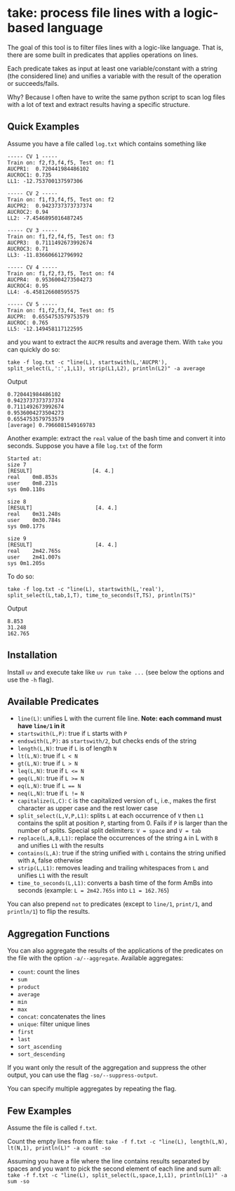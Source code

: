 # take: process file lines with a logic-based language

The goal of this tool is to filter files lines with a logic-like language.
That is, there are some built in predicates that applies operations on lines.

Each predicate takes as input at least one variable/constant with a string (the considered line) and unifies a variable with the result of the operation or succeeds/fails.

Why? Because I often have to write the same python script to scan log files with a lot of text and extract results having a specific structure.

## Quick Examples
Assume you have a file called `log.txt` which contains something like
```
----- CV 1 ----- 
Train on: f2,f3,f4,f5, Test on: f1
AUCPR1:  0.720441984486102
AUCROC1: 0.735
LL1: -12.753700137597306

----- CV 2 ----- 
Train on: f1,f3,f4,f5, Test on: f2
AUCPR2:  0.9423737373737374
AUCROC2: 0.94
LL2: -7.4546895016487245

----- CV 3 ----- 
Train on: f1,f2,f4,f5, Test on: f3
AUCPR3:  0.7111492673992674
AUCROC3: 0.71
LL3: -11.836606612796992

----- CV 4 ----- 
Train on: f1,f2,f3,f5, Test on: f4
AUCPR4:  0.9536004273504273
AUCROC4: 0.95
LL4: -6.458126608595575

----- CV 5 ----- 
Train on: f1,f2,f3,f4, Test on: f5
AUCPR:  0.6554753579753579
AUCROC: 0.765
LL5: -12.149458117122595
```
and you want to extract the `AUCPR` results and average them.
With `take` you can quickly do so:
```
take -f log.txt -c "line(L), startswith(L,'AUCPR'), split_select(L,':',1,L1), strip(L1,L2), println(L2)" -a average
```
Output
```
0.720441984486102
0.9423737373737374
0.7111492673992674
0.9536004273504273
0.6554753579753579
[average] 0.7966081549169783
```

Another example: extract the `real` value of the bash time and convert it into seconds.
Suppose you have a file `log.txt` of the form
```
Started at: 
size 7
[RESULT]                   [4. 4.]
real	0m8.853s
user	0m8.231s
sys	0m0.110s

size 8
[RESULT]                    [4. 4.]
real	0m31.248s
user	0m30.784s
sys	0m0.177s

size 9
[RESULT]                    [4. 4.]
real	2m42.765s
user	2m41.007s
sys	0m1.205s
```

To do so:
```
take -f log.txt -c "line(L), startswith(L,'real'), split_select(L,tab,1,T), time_to_seconds(T,TS), println(TS)"
```
Output
```
8.853
31.248
162.765
```

## Installation
Install `uv` and execute take like `uv run take ...` (see below the options and use the `-h` flag).


## Available Predicates
- `line(L)`: unifies L with the current file line. **Note: each command must have `line/1` in it**
- `startswith(L,P)`: true if `L` starts with `P`
- `endswith(L,P)`: as `startswith/2`, but checks ends of the string
- `length(L,N)`: true if `L` is of length `N`
- `lt(L,N)`: true if `L < N`
- `gt(L,N)`: true if `L > N`
- `leq(L,N)`: true if `L <= N`
- `geq(L,N)`: true if `L >= N`
- `eq(L,N)`: true if `L == N`
- `neq(L,N)`: true if `L != N`
- `capitalize(L,C)`: `C` is the capitalized version of `L`, i.e., makes the first character as upper case and the rest lower case
- `split_select(L,V,P,L1)`: splits `L` at each occurrence of `V` then `L1` contains the split at position `P`, starting from 0. Fails if `P` is larger than the number of splits. Special split delimiters: `V = space` and `V = tab`
- `replace(L,A,B,L1)`: replace the occurrences of the string `A` in L with `B` and unifies `L1` with the results
- `contains(L,A)`: true if the string unified with `L` contains the string unified with `A`, false otherwise
- `strip(L,L1)`: removes leading and trailing whitespaces from `L` and unifies `L1` with the result
- `time_to_seconds(L,L1)`: converts a bash time of the form AmBs into seconds (example: `L = 2m42.765s` into `L1 = 162.765`)

You can also prepend `not` to predicates (except to `line/1`, `print/1`, and `println/1`) to flip the results.

## Aggregation Functions
You can also aggregate the results of the applications of the predicates on the file with the option `-a/--aggregate`.
Available aggregates:
- `count`: count the lines
- `sum`
- `product`
- `average`
- `min`
- `max`
- `concat`: concatenates the lines
- `unique`: filter unique lines
- `first`
- `last`
- `sort_ascending`
- `sort_descending`

If you want only the result of the aggregation and suppress the other output, you can use the flag `-so/--suppress-output`.

You can specify multiple aggregates by repeating the flag.

## Few Examples

Assume the file is called `f.txt`.

Count the empty lines from a file: `take -f f.txt -c "line(L), length(L,N), lt(N,1), println(L)" -a count -so`

Assuming you have a file where the line contains results separated by spaces and you want to pick the second element of each line and sum all: `take -f f.txt -c "line(L), split_select(L,space,1,L1), println(L1)" -a sum -so`
